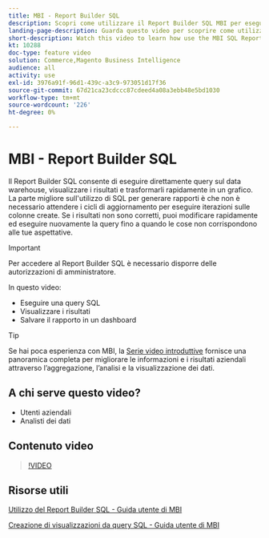 ```yaml
---
title: MBI - Report Builder SQL
description: Scopri come utilizzare il Report Builder SQL MBI per eseguire direttamente query sul data warehouse, visualizzare i risultati e trasformarli rapidamente in un grafico.
landing-page-description: Guarda questo video per scoprire come utilizzare il Report Builder SQL MBI per eseguire direttamente query sul data warehouse, visualizzare i risultati e trasformarli rapidamente in un grafico.
short-description: Watch this video to learn how use the MBI SQL Report Builder to directly query your data warehouse, view the results, and quickly transform them into a chart.
kt: 10288
doc-type: feature video
solution: Commerce,Magento Business Intelligence
audience: all
activity: use
exl-id: 3976a91f-96d1-439c-a3c9-973051d17f36
source-git-commit: 67d21ca23cdccc87cdeed4a08a3ebb48e5bd1030
workflow-type: tm+mt
source-wordcount: '226'
ht-degree: 0%

---
```


# MBI - Report Builder SQL

Il Report Builder SQL consente di eseguire direttamente query sul data warehouse, visualizzare i risultati e trasformarli rapidamente in un grafico. La parte migliore sull&#39;utilizzo di SQL per generare rapporti è che non è necessario attendere i cicli di aggiornamento per eseguire iterazioni sulle colonne create. Se i risultati non sono corretti, puoi modificare rapidamente ed eseguire nuovamente la query fino a quando le cose non corrispondono alle tue aspettative.

>[!IMPORTANT]
>
>Per accedere al Report Builder SQL è necessario disporre delle autorizzazioni di amministratore.

In questo video:

- Eseguire una query SQL
- Visualizzare i risultati
- Salvare il rapporto in un dashboard

>[!TIP]
>
>Se hai poca esperienza con MBI, la [Serie video introduttive](1-overview.md) fornisce una panoramica completa per migliorare le informazioni e i risultati aziendali attraverso l’aggregazione, l’analisi e la visualizzazione dei dati.

## A chi serve questo video?

- Utenti aziendali
- Analisti dei dati

## Contenuto video

>[!VIDEO](https://video.tv.adobe.com/v/342406?quality=12&learn=on)

## Risorse utili

[Utilizzo del Report Builder SQL - Guida utente di MBI](https://experienceleague.adobe.com/docs/commerce-business-intelligence/mbi/analyze/sql/sql-rpt-bldr.html)

[Creazione di visualizzazioni da query SQL - Guida utente di MBI](https://experienceleague.adobe.com/docs/commerce-business-intelligence/mbi/tutorials/create-visuals-from-sql.html)
